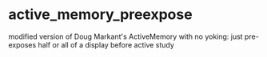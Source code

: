 # active_memory_preexpose
modified version of Doug Markant's ActiveMemory with no yoking: 
just pre-exposes half or all of a display before active study
